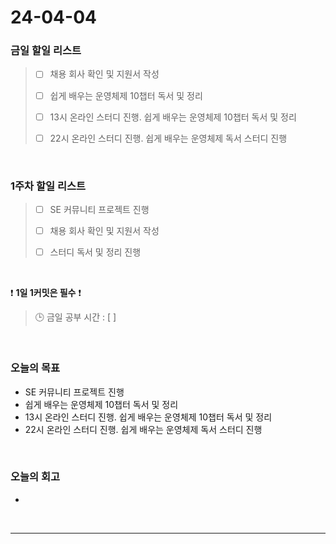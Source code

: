 # 24-04-04
### 금일 할일 리스트
> - [ ]  채용 회사 확인 및 지원서 작성
>
> - [ ]  쉽게 배우는 운영체제 10챕터 독서 및 정리
>
> - [ ]  13시 온라인 스터디 진행. 쉽게 배우는 운영체제 10챕터 독서 및 정리
>
> - [ ]  22시 온라인 스터디 진행. 쉽게 배우는 운영체제 독서 스터디 진행

<br/>

### 1주차 할일 리스트  
> - [ ]  SE 커뮤니티 프로젝트 진행
>
> - [ ]  채용 회사 확인 및 지원서 작성
>
> - [ ]  스터디 독서 및 정리 진행

<br/>

❗ **1일 1커밋은 필수** ❗
> 🕒 금일 공부 시간 : [  ]

<br/>

### 오늘의 목표
- SE 커뮤니티 프로젝트 진행
- 쉽게 배우는 운영체제 10챕터 독서 및 정리
- 13시 온라인 스터디 진행. 쉽게 배우는 운영체제 10챕터 독서 및 정리
- 22시 온라인 스터디 진행. 쉽게 배우는 운영체제 독서 스터디 진행

<br>

### 오늘의 회고
- 


<br/>

------------  
